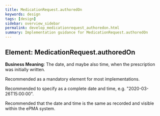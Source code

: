 ```yaml
---
title: MedicationRequest.authoredOn
keywords: design
tags: [design]
sidebar: overview_sidebar
permalink: develop_medicationrequest_authoredon.html
summary: Implementation guidance for MedicationRequest.authoredOn
---
```


## Element: MedicationRequest.authoredOn

**Business Meaning**: The date, and maybe also time, when the prescription was initially written.

Recommended as a mandatory element for most implementations.

Recommended to specify as a complete date and time, e.g. "2020-03-26T15:00:00".

Recommended that the date and time is the same as recorded and visible within the ePMA system.
